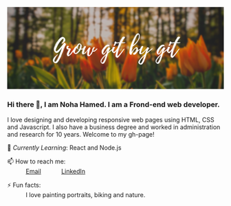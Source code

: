<img src="https://github.com/NohaHamed/NohaHamed/blob/master/Breathe%20Facebook%20Cover.png"/>
 
### Hi there 👋, I am Noha Hamed. I am a Frond-end web developer. <br>
I love designing and developing responsive web pages using HTML, CSS and Javascript. I also have a business degree and worked in administration and research for 10 years. Welcome to my gh-page! <br>
 
<!--Resume:  [Noha Hamed Resume](https://resume.christinakopecky.com) (PDF download)-->
 
 
🌱 *Currently Learning*: React and Node.js<br>

📫 How to reach me: <br>
&nbsp;&nbsp;&nbsp;&nbsp;&nbsp;&nbsp;&nbsp;&nbsp;&nbsp;&nbsp; [Email](noha_hamed@hotmail.com)
&nbsp;&nbsp;&nbsp;&nbsp;&nbsp;&nbsp;&nbsp;&nbsp;&nbsp;&nbsp; [LinkedIn](https://www.linkedin.com/in/noha-hamed/)
 
⚡ Fun facts:<br>
&nbsp;&nbsp;&nbsp;&nbsp;&nbsp;&nbsp;&nbsp;&nbsp;&nbsp;&nbsp; I love painting portraits, biking and nature.<br>

 
 






<!--
**NohaHamed/NohaHamed** is a ✨ _special_ ✨ repository because its `README.md` (this file) appears on your GitHub profile.

Here are some ideas to get you started:

- 🔭 I’m currently working on ...
- 🌱 I’m currently learning ...
- 👯 I’m looking to collaborate on ...
- 🤔 I’m looking for help with ...
- 💬 Ask me about ...
- 📫 How to reach me: ...
- 😄 Pronouns: ...
- ⚡ Fun fact: ...
-->
